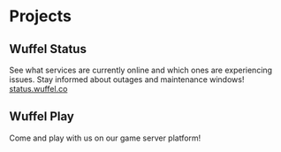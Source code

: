 # Projects
## Wuffel Status
See what services are currently online and which ones are experiencing issues. Stay informed about outages and maintenance windows!
[status.wuffel.co](https://status.wuffel.co)
## Wuffel Play
Come and play with us on our game server platform!
